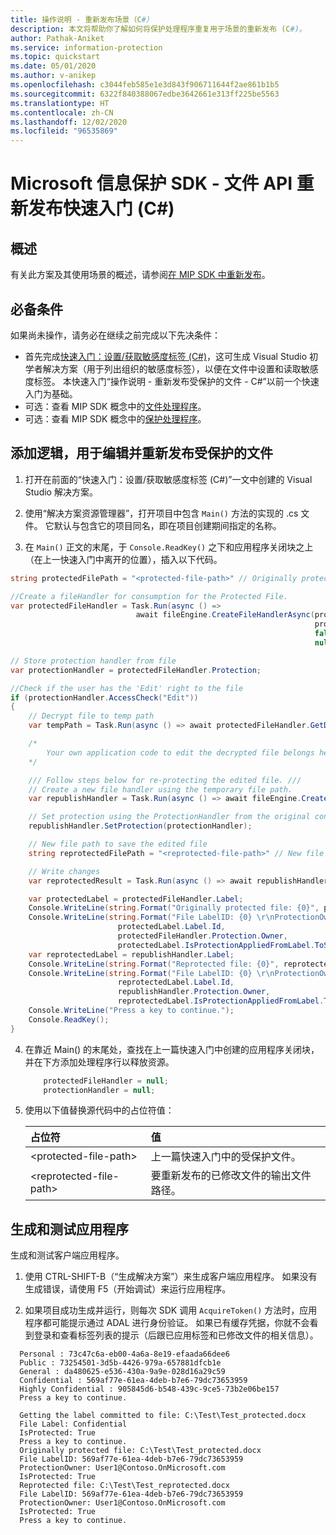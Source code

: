 ```yaml
---
title: 操作说明 - 重新发布场景（C#）
description: 本文将帮助你了解如何将保护处理程序重复用于场景的重新发布 (C#)。
author: Pathak-Aniket
ms.service: information-protection
ms.topic: quickstart
ms.date: 05/01/2020
ms.author: v-anikep
ms.openlocfilehash: c3044feb585e1e3d843f906711644f2ae861b1b5
ms.sourcegitcommit: 6322f840388067edbe3642661e313ff225be5563
ms.translationtype: HT
ms.contentlocale: zh-CN
ms.lasthandoff: 12/02/2020
ms.locfileid: "96535869"
---
```

# <a name="microsoft-information-protection-sdk---file-api-republishing-quickstart-c"></a>Microsoft 信息保护 SDK - 文件 API 重新发布快速入门 (C#)

## <a name="overview"></a>概述

有关此方案及其使用场景的概述，请参阅[在 MIP SDK 中重新发布](concept-republishing.md)。

## <a name="prerequisites"></a>必备条件

如果尚未操作，请务必在继续之前完成以下先决条件：

- 首先完成[快速入门：设置/获取敏感度标签 (C#)](quick-file-set-get-label-csharp.md)，这可生成 Visual Studio 初学者解决方案（用于列出组织的敏感度标签），以便在文件中设置和读取敏感度标签。 本快速入门“操作说明 - 重新发布受保护的文件 - C#”以前一个快速入门为基础。
- 可选：查看 MIP SDK 概念中的[文件处理程序](concept-handler-file-cpp.md)。
- 可选：查看 MIP SDK 概念中的[保护处理程序](concept-handler-protection-cpp.md)。

## <a name="add-logic-to-edit-and-republish-a-protected-file"></a>添加逻辑，用于编辑并重新发布受保护的文件

1. 打开在前面的“快速入门：设置/获取敏感度标签 (C#)”一文中创建的 Visual Studio 解决方案。

2. 使用“解决方案资源管理器”，打开项目中包含 `Main()` 方法的实现的 .cs 文件。 它默认与包含它的项目同名，即在项目创建期间指定的名称。

3. 在 `Main()` 正文的末尾，于 `Console.ReadKey()` 之下和应用程序关闭块之上（在上一快速入门中离开的位置），插入以下代码。

```csharp
string protectedFilePath = "<protected-file-path>" // Originally protected file's path from previous quickstart.

//Create a fileHandler for consumption for the Protected File.
var protectedFileHandler = Task.Run(async () => 
                            await fileEngine.CreateFileHandlerAsync(protectedFilePath,// inputFilePath
                                                                    protectedFilePath,// actualFilePath
                                                                    false, //isAuditDiscoveryEnabled
                                                                    null)).Result; // fileExecutionState

// Store protection handler from file
var protectionHandler = protectedFileHandler.Protection;

//Check if the user has the 'Edit' right to the file
if (protectionHandler.AccessCheck("Edit"))
{
    // Decrypt file to temp path
    var tempPath = Task.Run(async () => await protectedFileHandler.GetDecryptedTemporaryFileAsync()).Result;

    /*
        Your own application code to edit the decrypted file belongs here. 
    */

    /// Follow steps below for re-protecting the edited file. ///
    // Create a new file handler using the temporary file path.
    var republishHandler = Task.Run(async () => await fileEngine.CreateFileHandlerAsync(tempPath, tempPath, false)).Result;

    // Set protection using the ProtectionHandler from the original consumption operation.
    republishHandler.SetProtection(protectionHandler);

    // New file path to save the edited file
    string reprotectedFilePath = "<reprotected-file-path>" // New file path for saving reprotected file.

    // Write changes
    var reprotectedResult = Task.Run(async () => await republishHandler.CommitAsync(reprotectedFilePath)).Result;

    var protectedLabel = protectedFileHandler.Label;
    Console.WriteLine(string.Format("Originally protected file: {0}", protectedFilePath));
    Console.WriteLine(string.Format("File LabelID: {0} \r\nProtectionOwner: {1} \r\nIsProtected: {2}", 
                        protectedLabel.Label.Id, 
                        protectedFileHandler.Protection.Owner, 
                        protectedLabel.IsProtectionAppliedFromLabel.ToString()));
    var reprotectedLabel = republishHandler.Label;
    Console.WriteLine(string.Format("Reprotected file: {0}", reprotectedFilePath));
    Console.WriteLine(string.Format("File LabelID: {0} \r\nProtectionOwner: {1} \r\nIsProtected: {2}", 
                        reprotectedLabel.Label.Id, 
                        republishHandler.Protection.Owner, 
                        reprotectedLabel.IsProtectionAppliedFromLabel.ToString()));
    Console.WriteLine("Press a key to continue.");
    Console.ReadKey();
}
```

4. 在靠近 Main() 的末尾处，查找在上一篇快速入门中创建的应用程序关闭块，并在下方添加处理程序行以释放资源。

    ````csharp
        protectedFileHandler = null;
        protectionHandler = null;
    ````

5. 使用以下值替换源代码中的占位符值：

   | 占位符 | 值 |
   |:----------- |:----- |
   | \<protected-file-path\> | 上一篇快速入门中的受保护文件。 |
   | \<reprotected-file-path\> | 要重新发布的已修改文件的输出文件路径。 |

## <a name="build-and-test-the-application"></a>生成和测试应用程序

生成和测试客户端应用程序。

1. 使用 CTRL-SHIFT-B（“生成解决方案”）来生成客户端应用程序。 如果没有生成错误，请使用 F5（开始调试）来运行应用程序。

2. 如果项目成功生成并运行，则每次 SDK 调用 `AcquireToken()` 方法时，应用程序都可能提示通过 ADAL 进行身份验证。 如果已有缓存凭据，你就不会看到登录和查看标签列表的提示（后跟已应用标签和已修改文件的相关信息）。

  ```console
    Personal : 73c47c6a-eb00-4a6a-8e19-efaada66dee6
    Public : 73254501-3d5b-4426-979a-657881dfcb1e
    General : da480625-e536-430a-9a9e-028d16a29c59
    Confidential : 569af77e-61ea-4deb-b7e6-79dc73653959
    Highly Confidential : 905845d6-b548-439c-9ce5-73b2e06be157
    Press a key to continue.

    Getting the label committed to file: C:\Test\Test_protected.docx
    File Label: Confidential
    IsProtected: True
    Press a key to continue.
    Originally protected file: C:\Test\Test_protected.docx
    File LabelID: 569af77e-61ea-4deb-b7e6-79dc73653959
    ProtectionOwner: User1@Contoso.OnMicrosoft.com
    IsProtected: True
    Reprotected file: C:\Test\Test_reprotected.docx
    File LabelID: 569af77e-61ea-4deb-b7e6-79dc73653959
    ProtectionOwner: User1@Contoso.OnMicrosoft.com
    IsProtected: True
    Press a key to continue.
   ```